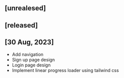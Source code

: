 ## [unrealesed]


## [released]

## [30 Aug, 2023]
- Add navigation
- Sign up page design
- Login page design
- Implement linear progress loader using tailwind css

